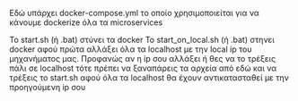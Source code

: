 Εδώ υπάρχει docker-compose.yml το οποίο χρησιμοποιείται για να κάνουμε dockerize όλα τα microservices

Το start.sh (ή .bat) στύνει τα docker 
Το start_on_local.sh (ή .bat) στηνει docker αφού πρώτα αλλάξει όλα τα localhost με την local ip του μηχανήματος μας. Προφανώς αν η ip σου αλλάξει ή θες να το τρέξεις πάλι σε localhost τότε πρέπει να ξαναπάρεις τα αρχεία από εδώ και να τρέξεις το start.sh αφού όλα τα localhost θα έχουν αντικατασταθεί με την προηγούμενη ip σου
